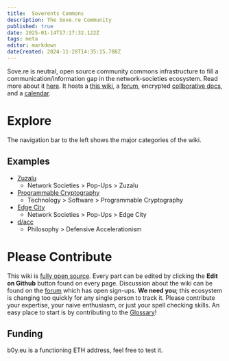 ```yaml
---
title:  Soverents Commons
description: The Sove.re Community
published: true
date: 2025-01-14T17:17:32.122Z
tags: meta
editor: markdown
dateCreated: 2024-11-28T14:35:15.788Z
---
```


Sove.re is neutral, open source community commons infrastructure to fill a communication/information gap in the network-societies ecosystem. Read more about it [here](/about). It hosts a [this wiki](https://wiki.sove.re), a [forum](https://forum.sove.re), encrypted [collborative docs](https://docs.sove.re), and a [calendar](https://docs.sove.re/calendar/#/2/calendar/view/RxxkYfLh-7yPbqzGv-c13a1ofRZkJF0QVWYTKXuqXf8/).

# Explore
The navigation bar to the left shows the major categories of the wiki. 

## Examples 
- [Zuzalu](/network-societies/pop-ups/zuzalu)
    - Network Societies > Pop-Ups > Zuzalu
- [Programmable Cryptography](/technology/software/programmable-cryptography)
    - Technology > Software > Programmable Cryptography
- [Edge City](/network-societies/pop-ups/edge-city)
    - Network Societies > Pop-Ups > Edge City
- [d/acc](/philosophy/dacc)
    - Philosophy > Defensive Accelerationism


# Please Contribute
This wiki is [fully open source](https://github.com/ha1ix/wiki.sove.re/). Every part can be edited by clicking the **Edit on Github** button found on every page. Discussion about the wiki can be found on the [forum](https://forum.sove.re/category/13/wiki) which has open sign-ups. **We need you**; this ecosystem is changing too quickly for any single person to track it. Please contribute your expertise, your naive enthusiasm, or just your spell checking skills. An easy place to start is by contributing to the [Glossary](/glossary)!

## Funding
b0y.eu is a functioning ETH address, feel free to test it.